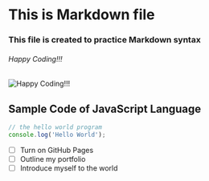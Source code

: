 # This is Markdown file
### This file is created to practice Markdown syntax
###### Happy Coding!!!

![Happy Coding!!!](https://png.pngtree.com/png-vector/20230728/ourmid/pngtree-coder-clipart-boy-working-with-computer-game-on-the-desk-vector-png-image_6804917.png)

## Sample Code of JavaScript Language
``` javascript
// the hello world program
console.log('Hello World');
```
- [ ] Turn on GitHub Pages
- [ ] Outline my portfolio
- [ ] Introduce myself to the world
